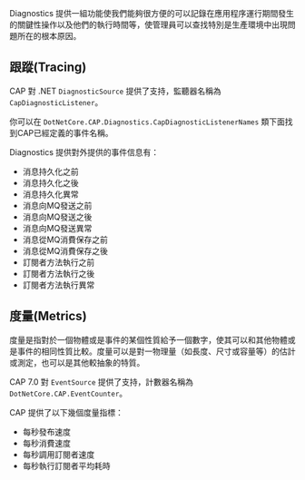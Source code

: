 Diagnostics 提供一組功能使我們能夠很方便的可以記錄在應用程序運行期間發生的關鍵性操作以及他們的執行時間等，使管理員可以查找特別是生產環境中出現問題所在的根本原因。

## 跟蹤(Tracing)

CAP 對 .NET `DiagnosticSource` 提供了支持，監聽器名稱為 `CapDiagnosticListener`。

你可以在 `DotNetCore.CAP.Diagnostics.CapDiagnosticListenerNames` 類下面找到CAP已經定義的事件名稱。

Diagnostics 提供對外提供的事件信息有：

- 消息持久化之前
- 消息持久化之後
- 消息持久化異常
- 消息向MQ發送之前
- 消息向MQ發送之後
- 消息向MQ發送異常
- 消息從MQ消費保存之前
- 消息從MQ消費保存之後
- 訂閱者方法執行之前
- 訂閱者方法執行之後
- 訂閱者方法執行異常



## 度量(Metrics)

度量是指對於一個物體或是事件的某個性質給予一個數字，使其可以和其他物體或是事件的相同性質比較。度量可以是對一物理量（如長度、尺寸或容量等）的估計或測定，也可以是其他較抽象的特質。

CAP 7.0 對 `EventSource` 提供了支持，計數器名稱為 `DotNetCore.CAP.EventCounter`。

CAP 提供了以下幾個度量指標：

- 每秒發布速度
- 每秒消費速度
- 每秒調用訂閱者速度
- 每秒執行訂閱者平均耗時